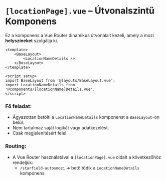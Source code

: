 # `[locationPage].vue` – Útvonalszintű Komponens

Ez a komponens a Vue Router dinamikus útvonalait kezeli, amely a mozi **helyszíneket** szolgálja ki.

```vue
<template>
    <BaseLayout>
        <LocationNameDetails />
    </BaseLayout>
</template>

<script setup>
import BaseLayout from '@layouts/BaseLayout.vue';
import LocationNameDetails from '@components/[locationName]Details.vue';
</script>
```

### Fő feladat:
- Ágyazottan betölti a `LocationNameDetails` komponenst a `BaseLayout`-on belül.
- Nem tartalmaz saját logikát vagy adatkezelést.
- Csak megjelenítésért felel.

### Routing:
- A Vue Router használatával a `[locationPage].vue` oldalt a következőhöz rendeljük:
  - `/starfield-autosmozi` ➔ betöltődik a `LocationNameDetails` komponens.